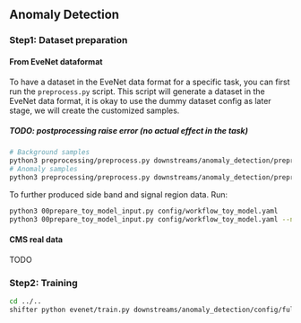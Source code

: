 ## Anomaly Detection

### Step1: Dataset preparation
#### From EveNet dataformat
To have a dataset in the EveNet data format for a specific task, 
you can first run the `preprocess.py` script. 
This script will generate a dataset in the EveNet data format,
it is okay to use the dummy dataset config as later stage, we will create the customized samples.
##### TODO: postprocessing raise error (no actual effect in the task)
```bash
# Background samples
python3 preprocessing/preprocess.py downstreams/anomaly_detection/preprocessing/preprocess_evenet.yaml --pretrain_dirs /global/cfs/cdirs/m2616/avencast/Event_Level_Analysis/data/Run_2.Dec20/ /global/cfs/cdirs/m2616/avencast/Event_Level_Analysis/data/Run_2.Dec21 /global/cfs/cdirs/m2616/avencast/Event_Level_Analysis/data/Run_2.Dec22  --store_dir /pscratch/sd/t/tihsu/database/EveNet-AnomalyDetection/QCD
# Anomaly samples
python3 preprocessing/preprocess.py downstreams/anomaly_detection/preprocessing/preprocess_evenet.yaml --in_dir /pscratch/sd/t/tihsu/database/AnomalyDetection/Delphes_Sample/Zjets_m300/top/  --store_dir /pscratch/sd/t/tihsu/database/EveNet-AnomalyDetection/Zjet
```

To further produced side band and signal region data. Run:
```bash
python3 00prepare_toy_model_input.py config/workflow_toy_model.yaml
python3 00prepare_toy_model_input.py config/workflow_toy_model.yaml --no_signal
```
#### CMS real data
TODO
### Step2: Training
```bash
cd ../..
shifter python evenet/train.py downstreams/anomaly_detection/config/full_train.yaml  --load_all
```
